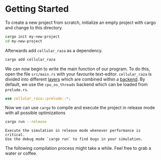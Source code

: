 # Getting Started
To create a new project from scratch, initialize an empty project with cargo and change to this directory.
```bash
cargo init my-new-project
cd my-new-project
```

Afterwards add `cellular_raza` as a dependency.
```bash
cargo add cellular_raza
```

We can now begin to write the main function of our program.
To do this, open the file `src/main.rs` with your favourite text-editor.
`cellular_raza` is divided into different [layers](AbstractionLayers.md) which are combined within a [backend](Backends.md).
By default, we use the `cpu_os_threads` backend which can be loaded from `prelude.rs`.
```rust
use cellular_raza::prelude::*;
```
Now we can use `cargo` to compile and execute the project in release mode with all possible optimizations
```bash
cargo run --release
```
```admonish tip
Execute the simulation in release mode whenever performance is critical.
Use the debug mode `cargo run` to find bugs in your simulation.
```
The following compilation process might take a while.
Feel free to grab a water or coffee.



<!-- TODO -->
